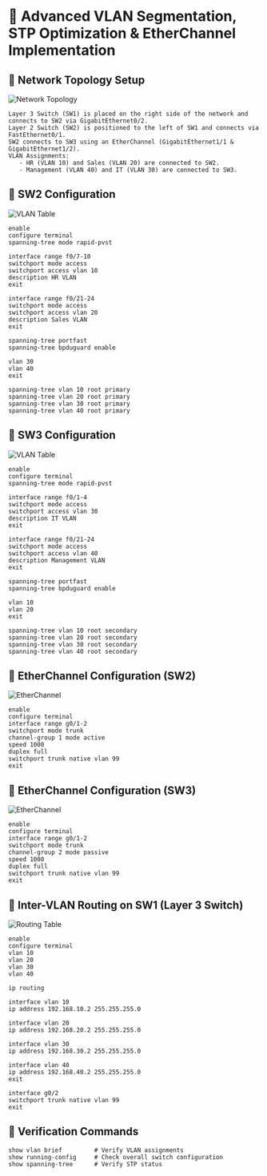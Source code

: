 # 🏢 Advanced VLAN Segmentation, STP Optimization & EtherChannel Implementation

## 📌 Network Topology Setup
![Network Topology](pictures/netdesign.png)
```
Layer 3 Switch (SW1) is placed on the right side of the network and connects to SW2 via GigabitEthernet0/2.
Layer 2 Switch (SW2) is positioned to the left of SW1 and connects via FastEthernet0/1.
SW2 connects to SW3 using an EtherChannel (GigabitEthernet1/1 & GigabitEthernet1/2).
VLAN Assignments:
   - HR (VLAN 10) and Sales (VLAN 20) are connected to SW2.
   - Management (VLAN 40) and IT (VLAN 30) are connected to SW3.
```

## 🔹 SW2 Configuration
![VLAN Table](pictures/sw2-vlans.png)
```
enable
configure terminal
spanning-tree mode rapid-pvst

interface range f0/7-10
switchport mode access
switchport access vlan 10
description HR VLAN
exit

interface range f0/21-24
switchport mode access
switchport access vlan 20
description Sales VLAN
exit

spanning-tree portfast
spanning-tree bpduguard enable

vlan 30
vlan 40
exit

spanning-tree vlan 10 root primary
spanning-tree vlan 20 root primary
spanning-tree vlan 30 root primary
spanning-tree vlan 40 root primary
```

## 🔹 SW3 Configuration
![VLAN Table](pictures/sw3-vlans.png)
```
enable
configure terminal
spanning-tree mode rapid-pvst

interface range f0/1-4
switchport mode access
switchport access vlan 30
description IT VLAN
exit

interface range f0/21-24
switchport mode access
switchport access vlan 40
description Management VLAN
exit

spanning-tree portfast
spanning-tree bpduguard enable

vlan 10
vlan 20
exit

spanning-tree vlan 10 root secondary
spanning-tree vlan 20 root secondary
spanning-tree vlan 30 root secondary
spanning-tree vlan 40 root secondary
```

## 🔹 EtherChannel Configuration (SW2)
![EtherChannel](pictures/sw2-etherchannel.png)
```
enable
configure terminal
interface range g0/1-2
switchport mode trunk
channel-group 1 mode active
speed 1000
duplex full
switchport trunk native vlan 99
exit
```

## 🔹 EtherChannel Configuration (SW3)
![EtherChannel](pictures/sw3-etherchannel.png)
```
enable
configure terminal
interface range g0/1-2
switchport mode trunk
channel-group 2 mode passive
speed 1000
duplex full
switchport trunk native vlan 99
exit
```

## 🔹 Inter-VLAN Routing on SW1 (Layer 3 Switch)
![Routing Table](pictures/sw1-routing_table.png)
```
enable
configure terminal
vlan 10
vlan 20
vlan 30
vlan 40

ip routing

interface vlan 10
ip address 192.168.10.2 255.255.255.0

interface vlan 20
ip address 192.168.20.2 255.255.255.0

interface vlan 30
ip address 192.168.30.2 255.255.255.0

interface vlan 40
ip address 192.168.40.2 255.255.255.0
exit

interface g0/2
switchport trunk native vlan 99
exit
```

## 🔹 Verification Commands
```
show vlan brief         # Verify VLAN assignments 
show running-config     # Check overall switch configuration
show spanning-tree      # Verify STP status
